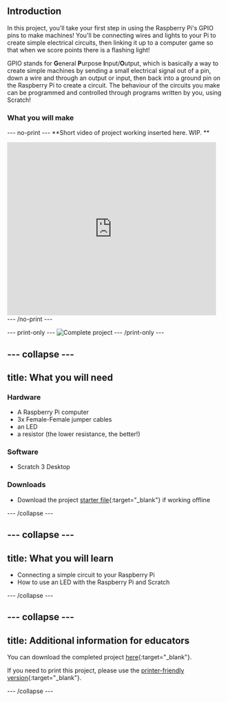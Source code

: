 ## Introduction

In this project, you'll take your first step in using the Raspberry Pi's GPIO pins to make machines! You'll be connecting wires and lights to your Pi to create simple electrical circuits, then linking it up to a computer game so that when we score points there is a flashing light!

GPIO stands for **G**eneral **P**urpose **I**nput/**O**utput, which is basically a way to create simple machines by sending a small electrical signal out of a pin, down a wire and through an output or input, then back into a ground pin on the Raspberry Pi to create a circuit. The behaviour of the circuits you make can be programmed and controlled through programs written by you, using Scratch!

### What you will make

--- no-print ---
**Short video of project working inserted here.  WIP. **

<div class="scratch-preview">
  <iframe allowtransparency="true" width="485" height="402" src="https://scratch.mit.edu/projects/embed/160619869/?autostart=false" frameborder="0"></iframe>
</div>
--- /no-print ---

--- print-only ---
![Complete project](images/showcase_static.png)
--- /print-only ---

--- collapse ---
---
title: What you will need
---
### Hardware

+ A Raspberry Pi computer
+ 3x Female-Female jumper cables
+ an LED
+ a resistor (the lower resistance, the better!)

### Software

+ Scratch 3 Desktop 

### Downloads

+ Download the project [starter file](http://rpf.io/p/en/Hunt_The_Hedgehog-go){:target="_blank"} if working offline

--- /collapse ---

--- collapse ---
---
title: What you will learn
---

+ Connecting a simple circuit to your Raspberry Pi
+ How to use an LED with the Raspberry Pi and Scratch

--- /collapse ---

--- collapse ---
---
title: Additional information for educators
---

You can download the completed project [here](http://rpf.io/p/en/projectName-get){:target="_blank"}.

If you need to print this project, please use the [printer-friendly version](https://projects.raspberrypi.org/en/projects/projectName/print){:target="_blank"}.

--- /collapse ---

